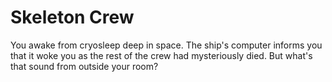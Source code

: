 Skeleton Crew
=============

You awake from cryosleep deep in space. The ship's computer informs you that it woke you as the rest of the crew had mysteriously died. But what's that sound from outside your room?
